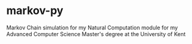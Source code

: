 # markov-py
Markov Chain simulation for my Natural Computation module for my Advanced Computer Science Master's degree at the University of Kent